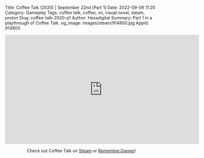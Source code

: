 Title: Coffee Talk (2020) | September 22nd [Part 1]
Date: 2022-09-06 11:20
Category: Gameplay
Tags: coffee talk, coffee, vn, visual novel, steam, proton
Slug: coffee-talk-2020-p1
Author: Hexadigital
Summary: Part 1 in a playthrough of Coffee Talk.
og_image: images/steam/914800.jpg
Appid: 914800

<center><iframe src="https://www.youtube.com/embed/_bcMug_BdPU?feature=oembed" allow="accelerometer; autoplay; encrypted-media; gyroscope; picture-in-picture" width="640" height="360" frameborder="0"></iframe>

Check out Coffee Talk on [Steam](https://store.steampowered.com/app/914800/?curator_clanid=34633900) or [Remember.Games](https://remember.games/game/718/)!</center>